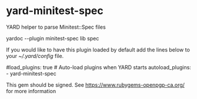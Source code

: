 yard-minitest-spec
==================

YARD helper to parse Minitest::Spec files


  yardoc --plugin minitest-spec lib spec 

If you would like to have this plugin loaded by default add the lines below to your _~/.yard/config_ file.

  #load_plugins: true # Auto-load plugins when YARD starts
  autoload_plugins:
    - yard-minitest-spec


This gem should be signed. See https://www.rubygems-openpgp-ca.org/ for more information
